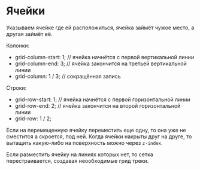 # Ячейки
Указываем ячейке где ей расположиться, ячейка займёт чужое место, а другая займёт её.

Колонки:
- grid-column-start: 1; // ячейка начнётся с первой вертикальной линии
- grid-column-end: 3;   // ячейка закончится на третьей вертикальной линии
- grid-column: 1 / 3;   // сокращённая запись

Строки:
- grid-row-start: 1; // ячейка начнётся с первой горизонтальной линии
- grid-row-end: 2;   // ячейка закончится на второй горизонтальной линии
- grid-row: 1 / 2;

Если на перемещенную ячейку переместить еще одну, то она уже не сместится а скроется, под ней. Когда ячейки накрыты друг на друге, то вытащить какую-либо на поверхность можно через `z-index`.

Если разместить ячейку на линиях которых нет, то сетка перестраивается, создавая неообходимые грид треки.
